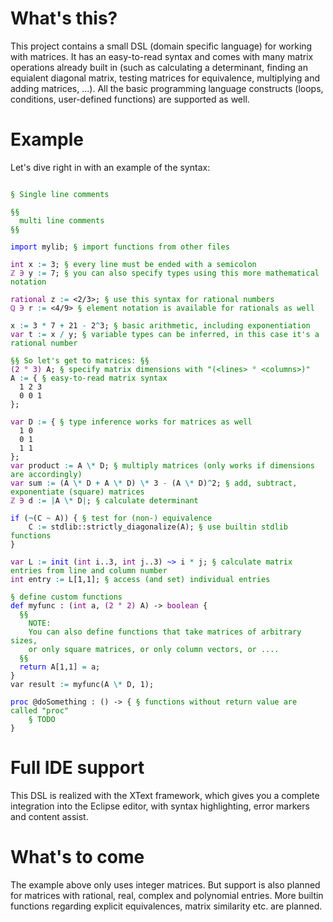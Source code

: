 # What's this?
This project contains a small DSL (domain specific language) for working with matrices. It has an easy-to-read syntax and comes
with many matrix operations already built in (such as calculating a determinant, finding an equialent diagonal matrix, testing
matrices for equivalence, multiplying and adding matrices, ...). All the basic programming language constructs (loops, conditions,
	user-defined functions) are supported as well.

# Example
Let's dive right in with an example of the syntax:

<pre><code>
<span style="color:green">§ Single line comments</span>

<span style="color:green">§§
  multi line comments
§§</span>

<span style="color:blue">import</span> mylib; <span style="color:green">§ import functions from other files</span>

<span style="color:purple">int</span> x <span style="color:teal">:=</span> 3; <span style="color:green">§ every line must be ended with a semicolon</span>
<span style="color:purple">ℤ ∋</span> y <span style="color:teal">:=</span> 7; <span style="color:green">§ you can also specify types using this more mathematical notation</span>

<span style="color:purple">rational</span> z <span style="color:teal">:=</span> &lt;2/3&gt;; <span style="color:green">§ use this syntax for rational numbers</span>
<span style="color:purple">ℚ ∋</span> r <span style="color:teal">:=</span> &lt;4/9&gt; <span style="color:green">§ element notation is available for rationals as well</span>

x <span style="color:teal">:=</span> 3 <span style="color:teal">*</span> 7 <span style="color:teal">+</span> 21 <span style="color:teal">-</span> 2<span style="color:teal">^</span>3; <span style="color:green">§ basic arithmetic, including exponentiation</span>
<span style="color:purple">var</span> t <span style="color:teal">:=</span> x <span style="color:teal">/</span> y; <span style="color:green">§ variable types can be inferred, in this case it's a rational number</span>

<span style="color:green">§§ So let's get to matrices: §§</span>
<span style="color:purple">(2 ° 3)</span> A; <span style="color:green">§ specify matrix dimensions with "(&lt;lines&gt; ° &lt;columns&gt;)"</span>
A <span style="color:teal">:=</span> { <span style="color:green">§ easy-to-read matrix syntax</span>
  1 2 3
  0 0 1
};

<span style="color:purple">var</span> D <span style="color:teal">:=</span> { <span style="color:green">§ type inference works for matrices as well</span>
  1 0
  0 1
  1 1
};
<span style="color:purple">var</span> product <span style="color:teal">:=</span> A <span style="color:teal">\*</span> D; <span style="color:green">§ multiply matrices (only works if dimensions are accordingly)</span>
<span style="color:purple">var</span> sum <span style="color:teal">:=</span> (A <span style="color:teal">\*</span> D <span style="color:teal">+</span> A <span style="color:teal">\*</span> D) <span style="color:teal">\*</span> 3 <span style="color:teal">-</span> (A <span style="color:teal">\*</span> D)<span style="color:teal">^</span>2; <span style="color:green">§ add, subtract, exponentiate (square) matrices</span>
<span style="color:purple">ℤ ∋</span> d <span style="color:teal">:=</span> <span style="color:teal">|</span>A <span style="color:teal">\*</span> D<span style="color:teal">|</span>; <span style="color:green">§ calculate determinant</span>

<span style="color:blue">if</span> (<span style="color:teal">¬</span>(C <span style="color:teal">~</span> A)) { <span style="color:green">§ test for (non-) equivalence</span>
    C <span style="color:teal">:=</span> stdlib::strictly_diagonalize(A); <span style="color:green">§ use builtin stdlib functions</span>
}

<span style="color:purple">var</span> L <span style="color:teal">:=</span> <span style="color:blue">init</span> (<span style="color:purple">int</span> i..3, <span style="color:purple">int</span> j..3) <span style="color:blue">~></span> i <span style="color:teal">*</span> j; <span style="color:green">§ calculate matrix entries from line and column number</span>
<span style="color:purple">int</span> entry <span style="color:teal">:=</span> L[1,1]; <span style="color:green">§ access (and set) individual entries</span>

<span style="color:green">§ define custom functions</span>
<span style="color:blue">def</span> myfunc : (<span style="color:purple">int</span> a, <span style="color:purple">(2 ° 2)</span> A) -> <span style="color:purple">boolean</span> {
  <span style="color:green">§§
    NOTE:
    You can also define functions that take matrices of arbitrary sizes,
    or only square matrices, or only column vectors, or ....
  §§</span>
  <span style="color:blue">return</span> A[1,1] <span style="color:teal">=</span> a;
}
var result <span style="color:teal">:=</span> myfunc(A <span style="color:teal">\*</span> D, 1);

<span style="color:blue">proc</span> @doSomething : () -> { <span style="color:green">§ functions without return value are called "proc"</span>
    <span style="color:green">§ TODO</span>
}
</code></pre>

# Full IDE support
This DSL is realized with the XText framework, which gives you a complete integration into the Eclipse editor,
with syntax highlighting, error markers and content assist.

# What's to come
The example above only uses integer matrices. But support is also planned for matrices with rational, real, complex
and polynomial entries. More builtin functions regarding explicit equivalences, matrix similarity etc. are planned.
